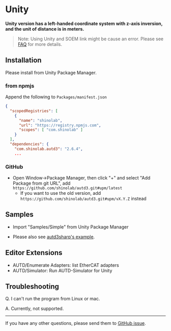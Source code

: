 # Unity

**Unity version has a left-handed coordinate system with z-axis inversion, and the unit of distance is in meters.**

> Note: Using Unity and SOEM link might be cause an error. Please see [FAQ](https://shinolab.github.io/autd3/book/en/FAQ/faq#frequent-send-failures-when-using-linksoem) for more details. 

## Installation

Please install from Unity Package Manager.

### from npmjs

Append the following to `Packages/manifest.json`

```json
{
  "scopedRegistries": [
    {
      "name": "shinolab",
      "url": "https://registry.npmjs.com",
      "scopes": [ "com.shinolab" ]
    }
  ],
  "dependencies": {
    "com.shinolab.autd3": "2.6.4",
    ...
```

### GitHub

- Open Window→Package Manager, then click "+" and select "Add Package from git URL", add `https://github.com/shinolab/autd3.git#upm/latest`
    - If you want to use the old version, add `https://github.com/shinolab/autd3.git#upm/vX.Y.Z` instead

## Samples

- Import "Samples/Simple" from Unity Package Manager

- Please also see [autd3sharp's example](https://github.com/shinolab/autd3/tree/master/cs/example).

## Editor Extensions

- AUTD/Enumerate Adapters: list EtherCAT adapters
- AUTD/Simulator: Run AUTD-Simulator for Unity

## Troubleshooting

Q. I can't run the program from Linux or mac.

A. Currently, not supported.

---

If you have any other questions, please send them to [GitHub issue](https://github.com/shinolab/autd3/issues).
